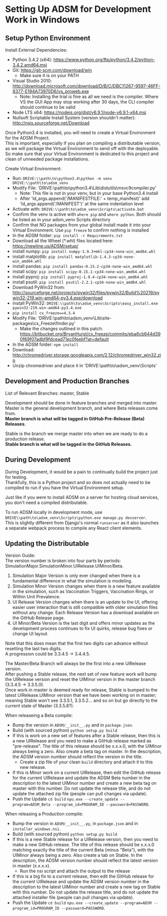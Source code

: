 Setting Up ADSM for Development Work in Windows
==========

Setup Python Environment
----------

Install External Dependencies:

  - Python 3.4.2 (x64): https://www.python.org/ftp/python/3.4.2/python-3.4.2.amd64.msi
  - Git: https://git-scm.com/download/win
    - Make sure it is on your PATH
  - Visual Studio 2010: http://download.microsoft.com/download/D/B/C/DBC11267-9597-46FF-8377-E194A73970D6/vs_proweb.exe
    - Note: Installing the trial is fine as all we need is the compiler. Where VS the GUI App may stop working after 30 days, the CLI compiler should continue to be valid
  - Node LTS x64: https://nodejs.org/dist/v6.9.1/node-v6.9.1-x64.msi
  - Nullsoft Scriptable Install System (version shouldn't matter): http://nsis.sourceforge.net/Download

Once Python3.4 is installed, you will need to create a Virtual Environment for the ADSM Project.  
This is important, especially if you plan on compiling a distributable version, as we will package the Virtual Environment to send off with the deployable.  
So make sure that your Virtual Environment is dedicated to this project and clean of unneeded package installations.

Create Virtual Environment:

  - Run: `DRIVE:\\path\to\python3.4\python -m venv DRIVE:\\path\to\adsm_venv`
  - Modify File: 'DRIVE:\\path\to\python3.4\Lib\distutils\msvc9compiler.py'
    - Note: This file is not in your venv, but in your base Python3.4 install
    - After 'ld_args.append('/MANIFESTFILE:' + temp_manifest)' add 'ld_args.append('/MANIFEST')' at the same indentation level
  - Activate with: `DRIVE:\\path\to\adsm_venv\Scripts\activate.bat`
  - Confirm the venv is active with `where pip` and `where python`. Both should be listed as in your adsm_venv Scripts directory
  - Confirm that NO packages from your global install made it into your Virtual Environment. Use `pip freeze` to confirm nothing is installed
  - In the ADSM folder: `pip install -r Requirements.txt`
  - Download all the Wheel (*.whl) files located here: https://newline.us/ADSM/setup/
  - install numpy: `pip install numpy-1.9.3+mkl-cp34-none-win_amd64.whl`
  - install matplotlib: `pip install matplotlib-1.4.3-cp34-none-win_amd64.whl`
  - install pandas: `pip install pandas-0.15.2-cp34-none-win_amd64.whl`
  - install scipy: `pip install scipy-0.15.1-cp34-none-win_amd64.whl`
  - install pyproj: `pip install pyproj-1.9.4-cp34-none-win_amd64.whl`
  - install psutil: `pip install psutil-2.2.1-cp34-none-win_amd64.whl`
  - Download PyWin32 from: http://sourceforge.net/projects/pywin32/files/pywin32/Build%20219/pywin32-219.win-amd64-py3.4.exe/download
  - install PyWin32: `DRIVE:\\path\to\adsm_venv\Scripts\easy_install.exe pywin32-219.win-amd64-py3.4.exe`
  - `pip install cx_freeze==4.3.4`
  - Modify File: 'DRIVE:\\path\to\adsm_venv\Lib\site-packages\cx_Freeze\finder.py'
    - Make the changes outlined in this patch: https://bitbucket.org/BryanHurst/cx_freeze/commits/eba6cb644d390f69f07adbf9fdcead71ec0feebf?at=default
  - In the ADSM folder: `npm install`
  - Download: http://chromedriver.storage.googleapis.com/2.12/chromedriver_win32.zip
  - Unzip chromedriver and place it in 'DRIVE:\\path\to\adsm_venv\Scripts\'
  
Development and Production Branches
-----------
List of Relevant Branches: master, Stable

Development should be done in feature branches and merged into master. Master is the general development branch, and where Beta releases come from.  
**Master branch is what will be tagged in GitHub Pre-Release (Beta) Releases.**

Stable is the branch we merge master into when we are ready to do a production release.  
**Stable branch is what will be tagged in the GitHub Releases.**  

During Development
----------
During Development, it would be a pain to continually build the project just for testing.  
Thankfully, this is a Python project and so does not actually need to be compiled to run if you have the Virtual Environment setup.

Just like if you were to install ADSM on a server for hosting cloud services, you don't need a compiled distributable.

To run ADSM locally in development mode, use `DRIVE\\path\to\adsm_venv\Scripts\python.exe manage.py devserver`.  
This is slightly different from Django's normal `runserver` as it also launches a separate webpack process to compile any React client elements.


Updating the Distributable
----------
Version Guide:  
The version number is broken into four parts by periods: SimulationMajor.SimulationMinor.UIRelease.UIMinor/Beta.

  1. Simulation Major Version is only ever changed when there is a fundamental difference in what the simulation is modeling.
  1. Simulation Minor Version changes when there is a new feature available in the simulation, such as Vaccination Triggers, Vaccination Rings, or Within Unit Prevalence.
  1. UI Release Version changes when there is an update to the UI, offering easier user interaction that is still compatible with older simulation files without any change. Each Release Version has a download available on the GitHub Release page.
  1. UI Minor/Beta Version is the last digit and offers minor updates as the development process continues to fix UI quirks, release bug fixes or change UI layout.
  
Note that this does mean that the first two digits can advance without resetting the last two digits.  
A progression could be 3.3.4.5 -> 3.4.4.5.

The Master/Beta Branch will always be the first into a new UIRelease version.  
After pushing a Stable release, the next set of new feature work will bump the UIRelease version and reset the UIMinor version in the master branch (3.3.4.5 -> 3.3.5.0).  
Once work in master is deemed ready for release, Stable is bumped to the latest UIRelease.UIMinor version that we have been working on in master; meaning Stable won't see 3.3.5.1, 3.3.5.2... and so on but go directly to the current state of Master (3.3.5.8?).

When releaseing a Beta compile:

  - Bump the version in `ADSM/__init__.py` and in `package.json`.
  - Build (with sourced python) `python setup.py build`
  - If this is work on a new set of features after a Stable release, then this is a new UIRelease and you need to make a GitHub release marked as "pre-release". The title of this release should be x.x.x.0, with the UIMinor always being a zero. Also create a beta tag on master. In the description, the ADSM version number should reflect the version in the title.
    - Create a zip file of your clean `build` directory and attach it to this new release.
  - If this is Minor work on a current UIRelease, then edit the GitHub release for the current UIRelease and update the ADSM Beta number in the description to the latest UIMinor number and create a new beta tag on master with this number. Do not update the release title, and do not update the attached zip file (people can pull changes via update).
  - Push the Update `cd build` `npu.exe --create_update --program=ADSM_Beta --program_id=PROGRAM_ID --password=PASSWORD`.
  
When releasing a Production compile:

  - Bump the version in `ADSM/__init__.py`, in `package.json` and in `installer_windows.nsi`.
  - Build (with sourced python) `python setup.py build`
  - If this is a new Stable release for a UIRelease version, then you need to make a new GitHub release. The title of this release should be x.x.x.0 matching exactly the title of the current Beta (minus "Beta"), with the UIMinor always being a zero. Also create a tab on Stable. In the description, the ADSM version number should reflect the latest version in master (x.x.x.x).
    - Run the nsi script and attach the output to the release
  - If this is a big fix to a current release, then edit the GitHub release for the current UIRelease and update the ADSM version  number in the description to the latest UIMinor number and create a new tag on Stable with this number. Do not update the release title, and do not update the attached installer file (people can pull changes via update).
  - Push the Update `cd build` `npu.exe --create_update --program=ADSM --program_id=PROGRAM_ID --password=PASSWORD`. 
